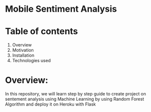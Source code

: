 # Mobile Sentiment Analysis

# Table of contents
   1.  Overview
   2.  Motivation
   3.  Installation
   4.  Technologies used
# Overview:
In this repository, we will learn step by step guide to create project on sentement analysis  using Machine Learning by using Random Forest Algorithm and deploy it on Heroku with Flask
